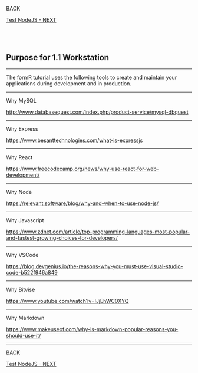 <!-- ------------------------------------------------------------------------- -->

<div class="page-back disabled">

BACK
</div><div class="page-next">

[Test NodeJS - NEXT](/Setup/purposes/pfr0102_Test-Node.md)
</div><div style="margin-top:35px">&nbsp;</div>

<!-- ------------------------------------------------------------------------- -->

## Purpose for 1.1 Workstation 
----

The formR tutorial uses the following tools to create and maintain your applications during development and in production. 

----
Why MySQL

http://www.databasequest.com/index.php/product-service/mysql-dbquest

----
Why Express

https://www.besanttechnologies.com/what-is-expressjs

----
Why React

https://www.freecodecamp.org/news/why-use-react-for-web-development/

----
Why Node

https://relevant.software/blog/why-and-when-to-use-node-js/

----
Why Javascript

https://www.zdnet.com/article/top-programming-languages-most-popular-and-fastest-growing-choices-for-developers/

----
Why VSCode

https://blog.devgenius.io/the-reasons-why-you-must-use-visual-studio-code-b522f946a849

----
Why Bitvise

https://www.youtube.com/watch?v=lJjEhWC0XYQ

----
Why Markdown

https://www.makeuseof.com/why-is-markdown-popular-reasons-you-should-use-it/

----
<!-- ------------------------------------------------------------------------- -->


<div class="page-back disabled">

BACK
</div><div class="page-next">

[Test NodeJS - NEXT](/Setup/purposes/pfr0102_Test-Node.md)
</div>

<!-- ------------------------------------------------------------------------- -->
